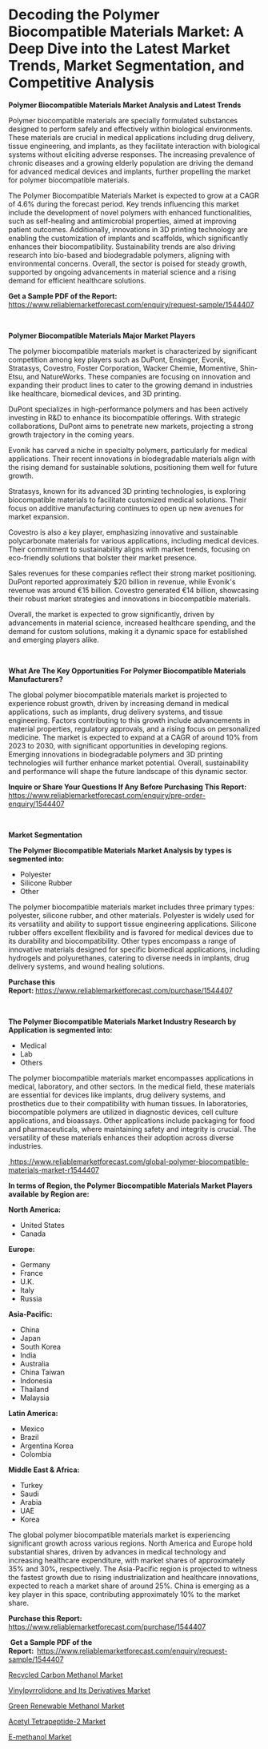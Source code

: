 <p><h1>Decoding the Polymer Biocompatible Materials Market: A Deep Dive into the Latest Market Trends, Market Segmentation, and Competitive Analysis</h1></p><p><strong>Polymer Biocompatible Materials Market Analysis and Latest Trends</strong></p>
<p><p>Polymer biocompatible materials are specially formulated substances designed to perform safely and effectively within biological environments. These materials are crucial in medical applications including drug delivery, tissue engineering, and implants, as they facilitate interaction with biological systems without eliciting adverse responses. The increasing prevalence of chronic diseases and a growing elderly population are driving the demand for advanced medical devices and implants, further propelling the market for polymer biocompatible materials.</p><p>The Polymer Biocompatible Materials Market is expected to grow at a CAGR of 4.6% during the forecast period. Key trends influencing this market include the development of novel polymers with enhanced functionalities, such as self-healing and antimicrobial properties, aimed at improving patient outcomes. Additionally, innovations in 3D printing technology are enabling the customization of implants and scaffolds, which significantly enhances their biocompatibility. Sustainability trends are also driving research into bio-based and biodegradable polymers, aligning with environmental concerns. Overall, the sector is poised for steady growth, supported by ongoing advancements in material science and a rising demand for efficient healthcare solutions.</p></p>
<p><strong>Get a Sample PDF of the Report:&nbsp;</strong> <a href="https://www.reliablemarketforecast.com/enquiry/request-sample/1544407?utm_campaign=1169&utm_medium=2&utm_source=Github&utm_content=ia&utm_term=02042025&utm_id=polymer-biocompatible-materials">https://www.reliablemarketforecast.com/enquiry/request-sample/1544407</a></p>
<p>&nbsp;</p>
<p><strong>Polymer Biocompatible Materials Major Market Players</strong></p>
<p><p>The polymer biocompatible materials market is characterized by significant competition among key players such as DuPont, Ensinger, Evonik, Stratasys, Covestro, Foster Corporation, Wacker Chemie, Momentive, Shin-Etsu, and NatureWorks. These companies are focusing on innovation and expanding their product lines to cater to the growing demand in industries like healthcare, biomedical devices, and 3D printing.</p><p>DuPont specializes in high-performance polymers and has been actively investing in R&D to enhance its biocompatible offerings. With strategic collaborations, DuPont aims to penetrate new markets, projecting a strong growth trajectory in the coming years.</p><p>Evonik has carved a niche in specialty polymers, particularly for medical applications. Their recent innovations in biodegradable materials align with the rising demand for sustainable solutions, positioning them well for future growth.</p><p>Stratasys, known for its advanced 3D printing technologies, is exploring biocompatible materials to facilitate customized medical solutions. Their focus on additive manufacturing continues to open up new avenues for market expansion.</p><p>Covestro is also a key player, emphasizing innovative and sustainable polycarbonate materials for various applications, including medical devices. Their commitment to sustainability aligns with market trends, focusing on eco-friendly solutions that bolster their market presence.</p><p>Sales revenues for these companies reflect their strong market positioning. DuPont reported approximately $20 billion in revenue, while Evonik's revenue was around €15 billion. Covestro generated €14 billion, showcasing their robust market strategies and innovations in biocompatible materials.</p><p>Overall, the market is expected to grow significantly, driven by advancements in material science, increased healthcare spending, and the demand for custom solutions, making it a dynamic space for established and emerging players alike.</p></p>
<p>&nbsp;</p>
<p><strong>What Are The Key Opportunities For Polymer Biocompatible Materials Manufacturers?</strong></p>
<p><p>The global polymer biocompatible materials market is projected to experience robust growth, driven by increasing demand in medical applications, such as implants, drug delivery systems, and tissue engineering. Factors contributing to this growth include advancements in material properties, regulatory approvals, and a rising focus on personalized medicine. The market is expected to expand at a CAGR of around 10% from 2023 to 2030, with significant opportunities in developing regions. Emerging innovations in biodegradable polymers and 3D printing technologies will further enhance market potential. Overall, sustainability and performance will shape the future landscape of this dynamic sector.</p></p>
<p><strong>Inquire or Share Your Questions If Any Before Purchasing This Report:</strong> <a href="https://www.reliablemarketforecast.com/enquiry/pre-order-enquiry/1544407?utm_campaign=1169&utm_medium=2&utm_source=Github&utm_content=ia&utm_term=02042025&utm_id=polymer-biocompatible-materials">https://www.reliablemarketforecast.com/enquiry/pre-order-enquiry/1544407</a></p>
<p>&nbsp;</p>
<p><strong>Market Segmentation</strong></p>
<p><strong>The Polymer Biocompatible Materials Market Analysis by types is segmented into:</strong></p>
<p><ul><li>Polyester</li><li>Silicone Rubber</li><li>Other</li></ul></p>
<p><p>The polymer biocompatible materials market includes three primary types: polyester, silicone rubber, and other materials. Polyester is widely used for its versatility and ability to support tissue engineering applications. Silicone rubber offers excellent flexibility and is favored for medical devices due to its durability and biocompatibility. Other types encompass a range of innovative materials designed for specific biomedical applications, including hydrogels and polyurethanes, catering to diverse needs in implants, drug delivery systems, and wound healing solutions.</p></p>
<p><strong>Purchase this Report:&nbsp;</strong><a href="https://www.reliablemarketforecast.com/purchase/1544407?utm_campaign=1169&utm_medium=2&utm_source=Github&utm_content=ia&utm_term=02042025&utm_id=polymer-biocompatible-materials">https://www.reliablemarketforecast.com/purchase/1544407</a></p>
<p>&nbsp;</p>
<p><strong>The Polymer Biocompatible Materials Market Industry Research by Application is segmented into:</strong></p>
<p><ul><li>Medical</li><li>Lab</li><li>Others</li></ul></p>
<p><p>The polymer biocompatible materials market encompasses applications in medical, laboratory, and other sectors. In the medical field, these materials are essential for devices like implants, drug delivery systems, and prosthetics due to their compatibility with human tissues. In laboratories, biocompatible polymers are utilized in diagnostic devices, cell culture applications, and bioassays. Other applications include packaging for food and pharmaceuticals, where maintaining safety and integrity is crucial. The versatility of these materials enhances their adoption across diverse industries.</p></p>
<p><a href="https://www.reliablemarketforecast.com/global-polymer-biocompatible-materials-market-r1544407?utm_campaign=1169&utm_medium=2&utm_source=Github&utm_content=ia&utm_term=02042025&utm_id=polymer-biocompatible-materials">&nbsp;https://www.reliablemarketforecast.com/global-polymer-biocompatible-materials-market-r1544407</a></p>
<p><strong>In terms of Region, the Polymer Biocompatible Materials Market Players available by Region are:</strong></p>
<p>
    <p> <strong> North America: </strong>
        <ul>
            <li>United States</li>
            <li>Canada</li>
        </ul>
        </p> 
    <p> <strong> Europe: </strong>
        <ul>
            <li>Germany</li>
            <li>France</li>
            <li>U.K.</li>
            <li>Italy</li>
            <li>Russia</li>
        </ul>
        </p> 
    <p> <strong> Asia-Pacific: </strong>
        <ul>
            <li>China</li>
            <li>Japan</li>
            <li>South Korea</li>
            <li>India</li>
            <li>Australia</li>
            <li>China Taiwan</li>
            <li>Indonesia</li>
            <li>Thailand</li>
            <li>Malaysia</li>
        </ul>
        </p> 
    <p> <strong> Latin America: </strong>
        <ul>
            <li>Mexico</li>
            <li>Brazil</li>
            <li>Argentina Korea</li>
            <li>Colombia</li>
        </ul>
        </p> 
    <p> <strong> Middle East & Africa: </strong>
        <ul>
            <li>Turkey</li>
            <li>Saudi</li>
            <li>Arabia</li>
            <li>UAE</li>
            <li>Korea</li>
        </ul>
    </p>
    </p>
<p><p>The global polymer biocompatible materials market is experiencing significant growth across various regions. North America and Europe hold substantial shares, driven by advances in medical technology and increasing healthcare expenditure, with market shares of approximately 35% and 30%, respectively. The Asia-Pacific region is projected to witness the fastest growth due to rising industrialization and healthcare innovations, expected to reach a market share of around 25%. China is emerging as a key player in this space, contributing approximately 10% to the market share.</p></p>
<p><strong>Purchase this Report: </strong><a href="https://www.reliablemarketforecast.com/purchase/1544407?utm_campaign=1169&utm_medium=2&utm_source=Github&utm_content=ia&utm_term=02042025&utm_id=polymer-biocompatible-materials">https://www.reliablemarketforecast.com/purchase/1544407</a></p>
<p>&nbsp;<strong>Get a Sample PDF of the Report:&nbsp;&nbsp;</strong><a href="https://www.reliablemarketforecast.com/enquiry/request-sample/1544407?utm_campaign=1169&utm_medium=2&utm_source=Github&utm_content=ia&utm_term=02042025&utm_id=polymer-biocompatible-materials">https://www.reliablemarketforecast.com/enquiry/request-sample/1544407</a></p>
<p><strong></strong></p>
<p><p><a href="https://github.com/payareganiou/Market-Research-Report-List-1/blob/main/recycled-carbon-methanol-market.md?utm_campaign=1169&utm_medium=2&utm_source=Github&utm_content=ia&utm_term=02042025&utm_id=polymer-biocompatible-materials">Recycled Carbon Methanol Market</a></p><p><a href="https://github.com/clemmheisefy/Market-Research-Report-List-1/blob/main/vinylpyrrolidone-and-its-derivatives-market.md?utm_campaign=1169&utm_medium=2&utm_source=Github&utm_content=ia&utm_term=02042025&utm_id=polymer-biocompatible-materials">Vinylpyrrolidone and Its Derivatives Market</a></p><p><a href="https://github.com/lontohhikma/Market-Research-Report-List-1/blob/main/green-renewable-methanol-market.md?utm_campaign=1169&utm_medium=2&utm_source=Github&utm_content=ia&utm_term=02042025&utm_id=polymer-biocompatible-materials">Green Renewable Methanol Market</a></p><p><a href="https://github.com/enieyfabius/Market-Research-Report-List-1/blob/main/acetyl-tetrapeptide-2-market.md?utm_campaign=1169&utm_medium=2&utm_source=Github&utm_content=ia&utm_term=02042025&utm_id=polymer-biocompatible-materials">Acetyl Tetrapeptide-2 Market</a></p><p><a href="https://github.com/steegeneat/Market-Research-Report-List-1/blob/main/e-methanol-market.md?utm_campaign=1169&utm_medium=2&utm_source=Github&utm_content=ia&utm_term=02042025&utm_id=polymer-biocompatible-materials">E-methanol Market</a></p></p>